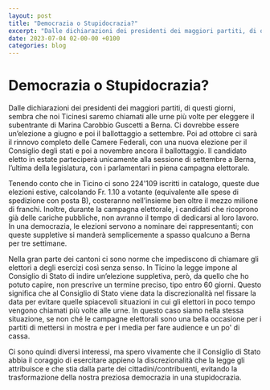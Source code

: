 ```yaml
---
layout: post
title: "Democrazia o Stupidocrazia?"
excerpt: "Dalle dichiarazioni dei presidenti dei maggiori partiti, di questi giorni, sembra che noi Ticinesi saremo chiamati alle urne più volte per eleggere il subentrante di Marina Carobbio Guscetti a Berna. Ci dovrebbe essere un’elezione a giugno e poi il ballottaggio a settembre. Poi ad ottobre ci sarà il rinnovo c..."
date: 2023-07-04 02-00-00 +0100
categories: blog
---
```


# Democrazia o Stupidocrazia?

Dalle dichiarazioni dei presidenti dei maggiori partiti, di questi giorni, sembra che noi Ticinesi saremo chiamati alle urne più volte per eleggere il subentrante di Marina Carobbio Guscetti a Berna. Ci dovrebbe essere un’elezione a giugno e poi il ballottaggio a settembre. Poi ad ottobre ci sarà il rinnovo completo delle Camere Federali, con una nuova elezione per il Consiglio degli stati e poi a novembre ancora il ballottaggio. Il candidato eletto in estate parteciperà unicamente alla sessione di settembre a Berna, l’ultima della legislatura, con i parlamentari in piena campagna elettorale.

Tenendo conto che in Ticino ci sono 224'109 iscritti in catalogo, queste due elezioni estive, calcolando Fr. 1.10 a votante (equivalente alle spese di spedizione con posta B), costeranno nell’insieme ben oltre il mezzo milione di franchi. Inoltre, durante la campagna elettorale, i candidati che ricoprono già delle cariche pubbliche, non avranno il tempo di dedicarsi al loro lavoro. In una democrazia, le elezioni servono a nominare dei rappresentanti; con queste suppletive si manderà semplicemente a spasso qualcuno a Berna per tre settimane.

Nella gran parte dei cantoni ci sono norme che impediscono di chiamare gli elettori a degli esercizi così senza senso. In Ticino la legge impone al Consiglio di Stato di indire un’elezione suppletiva, però, da quello che ho potuto capire, non prescrive un termine preciso, tipo entro 60 giorni. Questo significa che al Consiglio di Stato viene data la discrezionalità nel fissare la data per evitare quelle spiacevoli situazioni in cui gli elettori in poco tempo vengono chiamati più volte alle urne. In questo caso siamo nella stessa situazione, se non ché le campagne elettorali sono una bella occasione per i partiti di mettersi in mostra e per i media per fare audience e un po' di cassa.

Ci sono quindi diversi interessi, ma spero vivamente che il Consiglio di Stato abbia il coraggio di esercitare appieno la discrezionalità che la legge gli attribuisce e che stia dalla parte dei cittadini/contribuenti, evitando la trasformazione della nostra preziosa democrazia in una stupidocrazia.

